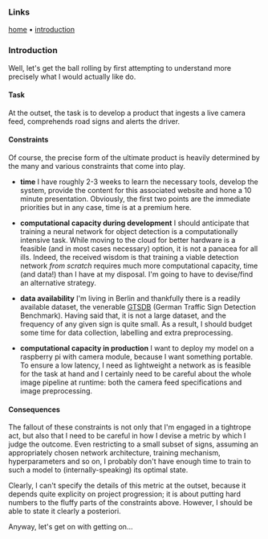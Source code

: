 
### Links
[home](../README.md) &#8226; [introduction](#)

### Introduction

Well, let's get the ball rolling by first attempting to understand more precisely what I would
actually like do. 

#### Task

At the outset, the task is to develop a product that ingests a live camera feed, comprehends road
signs and alerts the driver.

#### Constraints

Of course, the precise form of the ultimate product is heavily determined by the many and various
constraints that come into play.

- **time** I have roughly 2-3 weeks to learn the necessary tools, develop the system, provide the
  content for this associated website and hone a 10 minute presentation. Obviously, the first two
  points are the immediate priorities but in any case, time is at a premium here.

- **computational capacity during development** I should anticipate that training a neural network
  for object detection is a computationally intensive task. While moving to the cloud for better
  hardware is a feasible (and in most cases necessary) option, it is not a panacea for all ills.
  Indeed, the received wisdom is that training a viable detection network *from scratch* requires much
  more computational capacity, time (and data!) than I have at my disposal. I'm going to have to
  devise/find an alternative strategy.

- **data availability** I'm living in Berlin and thankfully there is a readily available dataset,
  the venerable [GTSDB](http://benchmark.ini.rub.de/?section=gtsdb) (German Traffic Sign Detection
  Benchmark). Having said that, it is not a large dataset, and the frequency of any given sign 
  is quite small.  As a result, I should budget some time for data collection, labelling and
  extra preprocessing.

- **computational capacity in production** I want to deploy my model on a raspberry pi with camera
  module, because I want something portable.  To ensure a low latency, I need as lightweight
  a network as is feasible for the task at hand and I certainly need to be careful about the whole image
  pipeline at runtime: both the camera feed specifications and image preprocessing.


#### Consequences

The fallout of these constraints is not only that I'm engaged in a tightrope act, but also that
I need to be careful in how I devise a metric by which I judge the outcome.  Even restricting to
a small subset of signs, assuming an appropriately chosen network architecture, training
mechanism, hyperparameters and so on, I probably don't have enough time to train to such a model to
(internally-speaking) its optimal state. 

Clearly, I can't specify the details of this metric at the outset, because it depends quite
explicity on project progression; it is about putting hard numbers to the fluffy parts of the constraints above.
However, I should be able to state it clearly a posteriori.

Anyway, let's get on with getting on...
